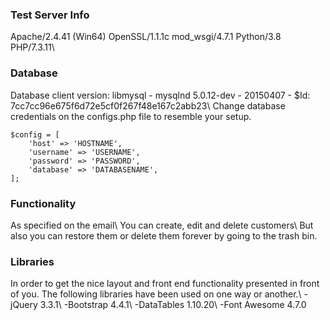 <h3>Test Server Info</h3>
Apache/2.4.41 (Win64) OpenSSL/1.1.1c mod_wsgi/4.7.1 Python/3.8 PHP/7.3.11\
<h3>Database</h3>
Database client version: libmysql - mysqlnd 5.0.12-dev - 20150407 - $Id: 7cc7cc96e675f6d72e5cf0f267f48e167c2abb23\
Change database credentials on the configs.php file to resemble your setup.
    
    $config = [
        'host' => 'HOSTNAME',
        'username' => 'USERNAME',
        'password' => 'PASSWORD',
        'database' => 'DATABASENAME',
    ];


<h3>Functionality</h3>
As specified on the email\
You can create, edit and delete customers\
But also you can restore them or delete them forever by going to the trash bin.

<h3>Libraries</h3>
In order to get the nice layout and front end functionality presented in front of you. The following libraries have been used on one way or another.\
-jQuery 3.3.1\
-Bootstrap 4.4.1\
-DataTables 1.10.20\
-Font Awesome 4.7.0